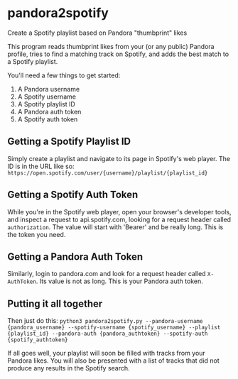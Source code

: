 # pandora2spotify
Create a Spotify playlist based on Pandora "thumbprint" likes

This program reads thumbprint likes from your (or any public) Pandora profile, tries to find a matching track on Spotify, and adds the best match to a Spotify playlist.

You'll need a few things to get started:

1. A Pandora username
2. A Spotify username
3. A Spotify playlist ID
4. A Pandora auth token
5. A Spotify auth token

## Getting a Spotify Playlist ID

Simply create a playlist and navigate to its page in Spotify's web player. The ID is in the URL like so: `https://open.spotify.com/user/{username}/playlist/{playlist_id}`

## Getting a Spotify Auth Token

While you're in the Spotify web player, open your browser's developer tools, and inspect a request to api.spotify.com, looking for a request header called `authorization`. The value will start with 'Bearer' and be really long. This is the token you need.

## Getting a Pandora Auth Token

Similarly, login to pandora.com and look for a request header called `X-AuthToken`. Its value is not as long. This is your Pandora auth token.

## Putting it all together

Then just do this: `python3 pandora2spotify.py --pandora-username {pandora_username} --spotify-username {spotify_username} --playlist {playlist_id} --pandora-auth {pandora_authtoken} --spotify-auth {spotify_authtoken}`

If all goes well, your playlist will soon be filled with tracks from your Pandora likes. You will also be presented with a list of tracks that did not produce any results in the Spotify search.
